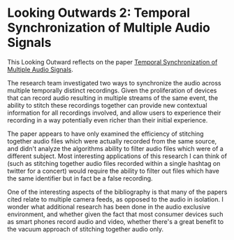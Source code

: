 # Looking Outwards 2: Temporal Synchronization of Multiple Audio Signals

This Looking Outward reflects on the paper [Temporal Synchronization of Multiple Audio Signals](LO2.pdf).

The research team investigated two ways to synchronize the audio across multiple temporally distinct recordings.  Given the proliferation of devices that can record audio resulting in multiple streams of the same event, the ability to stitch these recordings together can provide new contextual information for all recordings involved, and allow users to experience their recording in a way potentially even richer than their initial experience.

The paper appears to have only examined the efficiency of stitching together audio files which were actually recorded from the same source, and didn't analyze the algorithms ability to filter audio files which were of a different subject.  Most interesting applications of this research I can think of \(such as stitching together audio files recorded within a single hashtag on twitter for a concert\) would require the ability to filter out files which have the same identifier but in fact be a false recording.

One of the interesting aspects of the bibliography is that many of the papers cited relate to multiple camera feeds, as opposed to the audio in isolation.  I wonder what additional research has been done in the audio exclusive environment, and whether given the fact that most consumer devices such as smart phones record audio and video, whether there's a great benefit to the vacuum approach of stitching together audio only.